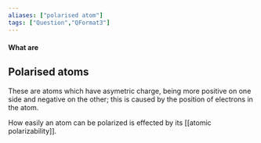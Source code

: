 ```yaml
---
aliases: ["polarised atom"]
tags: ["Question","QFormat3"]
---
```


#### What are
## Polarised atoms
These are atoms which have asymetric charge, being more positive on one side and negative on the other; this is caused by the position of electrons in the atom.

How easily an atom can be polarized is effected by its [[atomic polarizability]].
